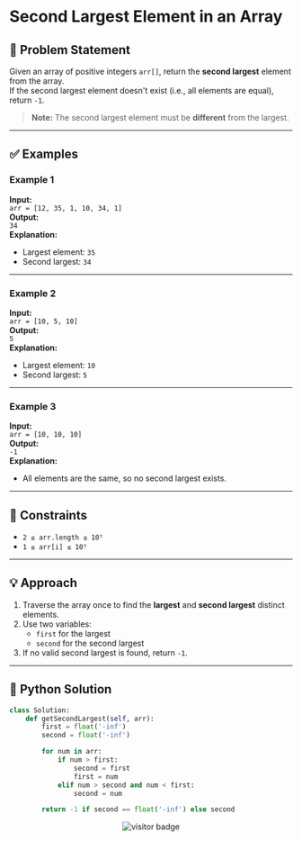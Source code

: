 

# Second Largest Element in an Array

## 🧩 Problem Statement

Given an array of positive integers `arr[]`, return the **second largest** element from the array.  
If the second largest element doesn't exist (i.e., all elements are equal), return `-1`.

> **Note:** The second largest element must be **different** from the largest.

---

## ✅ Examples

### Example 1
**Input:**  
`arr = [12, 35, 1, 10, 34, 1]`  
**Output:**  
`34`  
**Explanation:**  
- Largest element: `35`  
- Second largest: `34`

---

### Example 2
**Input:**  
`arr = [10, 5, 10]`  
**Output:**  
`5`  
**Explanation:**  
- Largest element: `10`  
- Second largest: `5`

---

### Example 3
**Input:**  
`arr = [10, 10, 10]`  
**Output:**  
`-1`  
**Explanation:**  
- All elements are the same, so no second largest exists.

---

## 🧾 Constraints

- `2 ≤ arr.length ≤ 10⁵`
- `1 ≤ arr[i] ≤ 10⁵`

---

## 💡 Approach

1. Traverse the array once to find the **largest** and **second largest** distinct elements.
2. Use two variables:
   - `first` for the largest
   - `second` for the second largest
3. If no valid second largest is found, return `-1`.

---

## 🐍 Python Solution

```python
class Solution:
    def getSecondLargest(self, arr):
        first = float('-inf')
        second = float('-inf')

        for num in arr:
            if num > first:
                second = first
                first = num
            elif num > second and num < first:
                second = num

        return -1 if second == float('-inf') else second
```
<p align="center">
  <img src="https://visitor-badge.laobi.icu/badge?page_id=second-largest-problem" alt="visitor badge"/>
</p>
